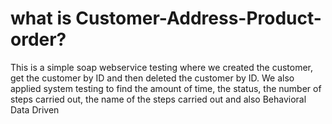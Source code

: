 # what is Customer-Address-Product-order?
This is a simple soap webservice testing where we created the customer, get the customer by ID and then deleted the customer by ID. We also applied system testing to find the amount of time, the status, the number of steps carried out, the name of the steps carried out and also Behavioral Data Driven
